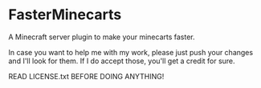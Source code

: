 # FasterMinecarts
A Minecraft server plugin to make your minecarts faster.

In case you want to help me with my work, please just push your changes and I'll look for them.
If I do accept those, you'll get a credit for sure.

READ LICENSE.txt BEFORE DOING ANYTHING!
